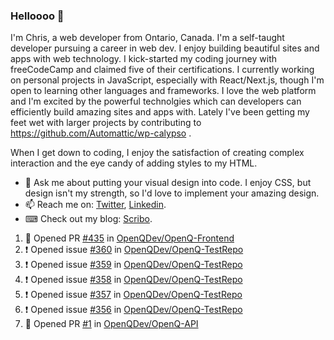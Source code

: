 ### Helloooo 👋

I'm Chris, a web developer from Ontario, Canada. I'm a self-taught developer pursuing a career in web dev. I enjoy building beautiful sites and apps with web technology.
I kick-started my coding journey with freeCodeCamp and claimed five of their certifications.  I currently working on personal projects in JavaScript, especially with React/Next.js, though I'm open to learning other languages and frameworks. I love the web platform and I'm excited by the powerful technolgies which can developers can efficiently build amazing sites and apps with. Lately I've been getting my feet wet with larger projects by contributing to https://github.com/Automattic/wp-calypso .

When I get down to coding, I enjoy the satisfaction of creating complex interaction and the eye candy of adding styles to my HTML. 

- 💬 Ask me about putting your visual design into code. I enjoy CSS, but design isn't my strength, so I'd love to implement your amazing design.
- 📫 Reach me on: [Twitter](https://twitter.com/Christo28120856), [Linkedin](https://www.linkedin.com/in/christopher-stevers-07b9a5204/).
- ⌨ Check out my blog: [Scribo](https://christopherstevers.cf).
<!--
**Christopher-Stevers/Christopher-Stevers** is a ✨ _special_ ✨ repository because its `README.md` (this file) appears on your GitHub profile.

Here are some ideas to get you started:

- 🔭 I’m currently working on ...
- 🌱 I’m currently learning ...
- 👯 I’m looking to collaborate on ...
- 🤔 I’m looking for help with ...
- 😄 Pronouns: ...
- ⚡ Fun fact: ...
-->

<!--START_SECTION:activity-->
1. 💪 Opened PR [#435](https://github.com/OpenQDev/OpenQ-Frontend/pull/435) in [OpenQDev/OpenQ-Frontend](https://github.com/OpenQDev/OpenQ-Frontend)
2. ❗️ Opened issue [#360](https://github.com/OpenQDev/OpenQ-TestRepo/issues/360) in [OpenQDev/OpenQ-TestRepo](https://github.com/OpenQDev/OpenQ-TestRepo)
3. ❗️ Opened issue [#359](https://github.com/OpenQDev/OpenQ-TestRepo/issues/359) in [OpenQDev/OpenQ-TestRepo](https://github.com/OpenQDev/OpenQ-TestRepo)
4. ❗️ Opened issue [#358](https://github.com/OpenQDev/OpenQ-TestRepo/issues/358) in [OpenQDev/OpenQ-TestRepo](https://github.com/OpenQDev/OpenQ-TestRepo)
5. ❗️ Opened issue [#357](https://github.com/OpenQDev/OpenQ-TestRepo/issues/357) in [OpenQDev/OpenQ-TestRepo](https://github.com/OpenQDev/OpenQ-TestRepo)
6. ❗️ Opened issue [#356](https://github.com/OpenQDev/OpenQ-TestRepo/issues/356) in [OpenQDev/OpenQ-TestRepo](https://github.com/OpenQDev/OpenQ-TestRepo)
7. 💪 Opened PR [#1](https://github.com/OpenQDev/OpenQ-API/pull/1) in [OpenQDev/OpenQ-API](https://github.com/OpenQDev/OpenQ-API)
<!--END_SECTION:activity-->
